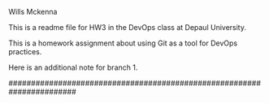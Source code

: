 Wills Mckenna

This is a readme file for HW3 in the DevOps class at Depaul University.

This is a homework assignment about using Git as a tool for DevOps practices.

Here is an additional note for branch 1.

#######################################################################
